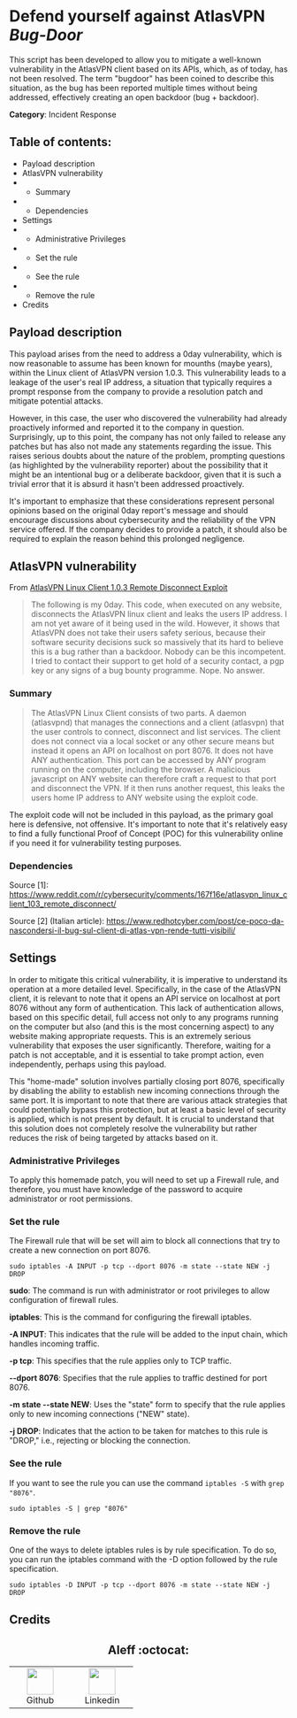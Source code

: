 # Defend yourself against AtlasVPN *Bug-Door*

This script has been developed to allow you to mitigate a well-known vulnerability in the AtlasVPN client based on its APIs, which, as of today, has not been resolved. The term "bugdoor" has been coined to describe this situation, as the bug has been reported multiple times without being addressed, effectively creating an open backdoor (bug + backdoor).

**Category**: Incident Response

## Table of contents:

- Payload description
- AtlasVPN vulnerability
- - Summary
- - Dependencies
- Settings
- - Administrative Privileges
- - Set the rule
- - See the rule
- - Remove the rule
- Credits

## Payload description

This payload arises from the need to address a 0day vulnerability, which is now reasonable to assume has been known for mounths (maybe years), within the Linux client of AtlasVPN version 1.0.3. This vulnerability leads to a leakage of the user's real IP address, a situation that typically requires a prompt response from the company to provide a resolution patch and mitigate potential attacks.

However, in this case, the user who discovered the vulnerability had already proactively informed and reported it to the company in question. Surprisingly, up to this point, the company has not only failed to release any patches but has also not made any statements regarding the issue. This raises serious doubts about the nature of the problem, prompting questions (as highlighted by the vulnerability reporter) about the possibility that it might be an intentional bug or a deliberate backdoor, given that it is such a trivial error that it is absurd it hasn't been addressed proactively.

It's important to emphasize that these considerations represent personal opinions based on the original 0day report's message and should encourage discussions about cybersecurity and the reliability of the VPN service offered. If the company decides to provide a patch, it should also be required to explain the reason behind this prolonged negligence.

## AtlasVPN vulnerability

From [AtlasVPN Linux Client 1.0.3 Remote Disconnect Exploit](https://www.reddit.com/r/cybersecurity/comments/167f16e/atlasvpn_linux_client_103_remote_disconnect/)

>  The following is my 0day. This code, when executed on any website, disconnects the AtlasVPN linux client and leaks the users IP address. I am not yet aware of it being used in the wild. However, it shows that AtlasVPN does not take their users safety serious, because their software security decisions suck so massively that its hard to believe this is a bug rather than a backdoor. Nobody can be this incompetent. I tried to contact their support to get hold of a security contact, a pgp key or any signs of a bug bounty programme. Nope. No answer.

### Summary

>  The AtlasVPN Linux Client consists of two parts. A daemon (atlasvpnd) that manages the connections and a client (atlasvpn) that the user controls to connect, disconnect and list services. The client does not connect via a local socket or any other secure means but instead it opens an API on localhost on port 8076. It does not have ANY authentication. This port can be accessed by ANY program running on the computer, including the browser. A malicious javascript on ANY website can therefore craft a request to that port and disconnect the VPN. If it then runs another request, this leaks the users home IP address to ANY website using the exploit code.

The exploit code will not be included in this payload, as the primary goal here is defensive, not offensive. It's important to note that it's relatively easy to find a fully functional Proof of Concept (POC) for this vulnerability online if you need it for vulnerability testing purposes.

### Dependencies

Source [1]: https://www.reddit.com/r/cybersecurity/comments/167f16e/atlasvpn_linux_client_103_remote_disconnect/

Source [2] (Italian article): https://www.redhotcyber.com/post/ce-poco-da-nascondersi-il-bug-sul-client-di-atlas-vpn-rende-tutti-visibili/

## Settings

In order to mitigate this critical vulnerability, it is imperative to understand its operation at a more detailed level. Specifically, in the case of the AtlasVPN client, it is relevant to note that it opens an API service on localhost at port 8076 without any form of authentication. This lack of authentication allows, based on this specific detail, full access not only to any programs running on the computer but also (and this is the most concerning aspect) to any website making appropriate requests. This is an extremely serious vulnerability that exposes the user significantly. Therefore, waiting for a patch is not acceptable, and it is essential to take prompt action, even independently, perhaps using this payload.

This "home-made" solution involves partially closing port 8076, specifically by disabling the ability to establish new incoming connections through the same port. It is important to note that there are various attack strategies that could potentially bypass this protection, but at least a basic level of security is applied, which is not present by default. It is crucial to understand that this solution does not completely resolve the vulnerability but rather reduces the risk of being targeted by attacks based on it.

### Administrative Privileges

To apply this homemade patch, you will need to set up a Firewall rule, and therefore, you must have knowledge of the password to acquire administrator or root permissions.

### Set the rule

The Firewall rule that will be set will aim to block all connections that try to create a new connection on port 8076.

`sudo iptables -A INPUT -p tcp --dport 8076 -m state --state NEW -j DROP`

**sudo**: The command is run with administrator or root privileges to allow configuration of firewall rules.

**iptables**: This is the command for configuring the firewall iptables.

**-A INPUT**: This indicates that the rule will be added to the input chain, which handles incoming traffic.

**-p tcp**: This specifies that the rule applies only to TCP traffic.

**--dport 8076**: Specifies that the rule applies to traffic destined for port 8076.

**-m state --state NEW**: Uses the "state" form to specify that the rule applies only to new incoming connections ("NEW" state).

**-j DROP**: Indicates that the action to be taken for matches to this rule is "DROP," i.e., rejecting or blocking the connection.

### See the rule

If you want to see the rule you can use the command `iptables -S` with `grep "8076"`.

`sudo iptables -S | grep "8076"`

### Remove the rule

One of the ways to delete iptables rules is by rule specification. To do so, you can run the iptables command with the -D option followed by the rule specification.

`sudo iptables -D INPUT -p tcp --dport 8076 -m state --state NEW -j DROP`

## Credits


<h2 align="center"> Aleff :octocat: </h2>
<div align=center>
<table>
  <tr>
    <td align="center" width="96">
      <a href="https://github.com/aleff-github">
        <img src=https://github.com/aleff-github/aleff-github/blob/main/img/github.png?raw=true width="48" height="48" />
      </a>
      <br>Github
    </td>
    <td align="center" width="96">
      <a href="https://www.linkedin.com/in/alessandro-greco-aka-aleff/">
        <img src=https://github.com/aleff-github/aleff-github/blob/main/img/linkedin.png?raw=true width="48" height="48" />
      </a>
      <br>Linkedin
    </td>
  </tr>
</table>
</div>
